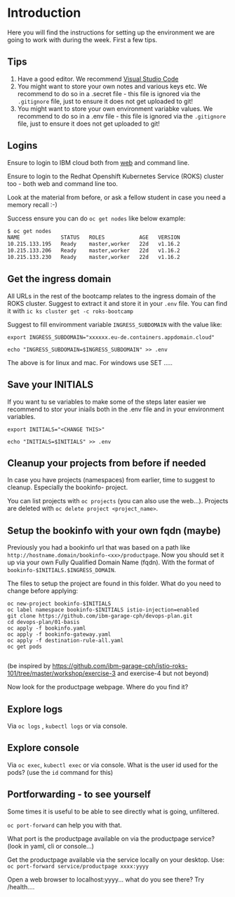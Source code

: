# Introduction

Here you will find the instructions for setting up the environment we are going to work with during the week.
First a few tips.

## Tips

1. Have a good editor. We recommend [Visual Studio Code](https://code.visualstudio.com/)
2. You might want to store your own notes and various keys etc. We recommend to do so in a .secret file - this file is ignored via the `.gitignore` file, just to ensure it does not get uploaded to git!
3. You might want to store your own environment variabke values. We recommend to do so in a .env file - this file is ignored via the `.gitignore` file, just to ensure it does not get uploaded to git!

## Logins

Ensure to login to IBM cloud both from [web](https://cloud.ibm.com) and command line.

Ensure to login to the Redhat Openshift Kubernetes Service (ROKS) cluster too - 
both web and command line too.

Look at the material from before, or ask a fellow student in case you need a memory recall :-)

Success ensure you can do `oc get nodes` like below example:
```bash
$ oc get nodes
NAME             STATUS   ROLES           AGE   VERSION
10.215.133.195   Ready    master,worker   22d   v1.16.2
10.215.133.206   Ready    master,worker   22d   v1.16.2
10.215.133.230   Ready    master,worker   22d   v1.16.2
```

## Get the ingress domain
All URLs in the rest of the bootcamp relates to the ingress domain of the ROKS cluster. Suggest to extract it and store it in your `.env` file.
You can find it with `ic ks cluster get -c roks-bootcamp`

Suggest to fill enviromment variable `INGRESS_SUBDOMAIN` with the value like:
```
export INGRESS_SUBDOMAIN="xxxxxx.eu-de.containers.appdomain.cloud"

echo "INGRESS_SUBDOMAIN=$INGRESS_SUBDOMAIN" >> .env
```
The above is for linux and mac. For windows use SET .....

## Save your INITIALS
If you want tu se variables to make some of the steps later easier we recommend to stor your iniails both in the .env file and in your environment variables.

```
export INITIALS="<CHANGE THIS>"

echo "INITIALS=$INITIALS" >> .env
```

## Cleanup your projects from before if needed

In case you have projects (namespaces) from earlier, time to suggest to cleanup. Especially the bookinfo-<id> project.

You can list projects with `oc projects` (you can also use the web...).
Projects are deleted with `oc delete project <project_name>`.

## Setup the bookinfo with your own fqdn (maybe)
Previously you had a bookinfo url that was based on a path like `http://hostname.domain/bookinfo-<xx>/productpage`. Now you should set it up via your own Fully Qualified Domain Name (fqdn). With the format of `bookinfo-$INITIALS.$INGRESS_DOMAIN`.

The files to setup the project are found in this folder.
What do you need to change before applying:
```
oc new-project bookinfo-$INITIALS
oc label namespace bookinfo-$INITIALS istio-injection=enabled
git clone https://github.com/ibm-garage-cph/devops-plan.git
cd devops-plan/01-basis
oc apply -f bookinfo.yaml
oc apply -f bookinfo-gateway.yaml
oc apply -f destination-rule-all.yaml
oc get pods


```
(be inspired by https://github.com/ibm-garage-cph/istio-roks-101/tree/master/workshop/exercise-3 and exercise-4 but not beyond)

Now look for the productpage webpage. Where do you find it?

## Explore logs
Via `oc logs` ,  `kubectl logs` or via console.


## Explore console
Via `oc exec`, `kubectl exec` or via console.
What is the user id used for the pods? (use the `id` command for this)

## Portforwarding - to see yourself
Some times it is useful to be able to see directly what is going, unfiltered.

`oc port-forward` can help you with that.

What port is the productpage available on via the productpage service? (look in yaml, cli or console...)

Get the productpage available via the service locally on your desktop. Use:
`oc port-forward service/productpage xxxx:yyyy`

Open a web browser to localhost:yyyy... what do you see there?
Try /health....

